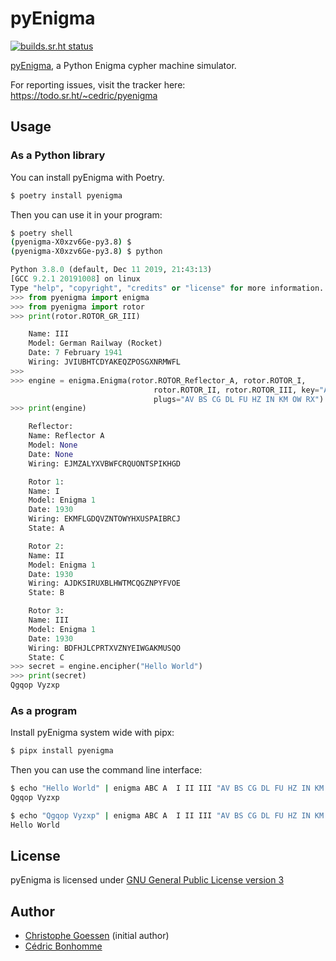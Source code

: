 # pyEnigma

[![builds.sr.ht status](https://builds.sr.ht/~cedric/pyenigma.svg)](https://builds.sr.ht/~cedric/pyenigma)


[pyEnigma](https://sr.ht/~cedric/pyenigma), a  Python Enigma cypher machine
simulator.

For reporting issues, visit the tracker here:
https://todo.sr.ht/~cedric/pyenigma


## Usage


### As a Python library

You can install pyEnigma with Poetry.

```bash
$ poetry install pyenigma
```

Then you can use it in your program:

```bash
$ poetry shell
(pyenigma-X0xzv6Ge-py3.8) $
(pyenigma-X0xzv6Ge-py3.8) $ python
```

```python
Python 3.8.0 (default, Dec 11 2019, 21:43:13)
[GCC 9.2.1 20191008] on linux
Type "help", "copyright", "credits" or "license" for more information.
>>> from pyenigma import enigma
>>> from pyenigma import rotor
>>> print(rotor.ROTOR_GR_III)

    Name: III
    Model: German Railway (Rocket)
    Date: 7 February 1941
    Wiring: JVIUBHTCDYAKEQZPOSGXNRMWFL
>>>
>>> engine = enigma.Enigma(rotor.ROTOR_Reflector_A, rotor.ROTOR_I,
                                rotor.ROTOR_II, rotor.ROTOR_III, key="ABC",
                                plugs="AV BS CG DL FU HZ IN KM OW RX")
>>> print(engine)

    Reflector:
    Name: Reflector A
    Model: None
    Date: None
    Wiring: EJMZALYXVBWFCRQUONTSPIKHGD

    Rotor 1:
    Name: I
    Model: Enigma 1
    Date: 1930
    Wiring: EKMFLGDQVZNTOWYHXUSPAIBRCJ
    State: A

    Rotor 2:
    Name: II
    Model: Enigma 1
    Date: 1930
    Wiring: AJDKSIRUXBLHWTMCQGZNPYFVOE
    State: B

    Rotor 3:
    Name: III
    Model: Enigma 1
    Date: 1930
    Wiring: BDFHJLCPRTXVZNYEIWGAKMUSQO
    State: C
>>> secret = engine.encipher("Hello World")
>>> print(secret)
Qgqop Vyzxp
```

### As a program

Install pyEnigma system wide with pipx:

```bash
$ pipx install pyenigma
```

Then you can use the command line interface:

```bash
$ echo "Hello World" | enigma ABC A  I II III "AV BS CG DL FU HZ IN KM OW RX"
Qgqop Vyzxp

$ echo "Qgqop Vyzxp" | enigma ABC A  I II III "AV BS CG DL FU HZ IN KM OW RX"
Hello World
```


## License

pyEnigma is licensed under
[GNU General Public License version 3](https://www.gnu.org/licenses/gpl-3.0.html)


## Author

* [Christophe Goessen](https://github.com/cgoessen) (initial author)
* [Cédric Bonhomme](https://www.cedricbonhomme.org)
